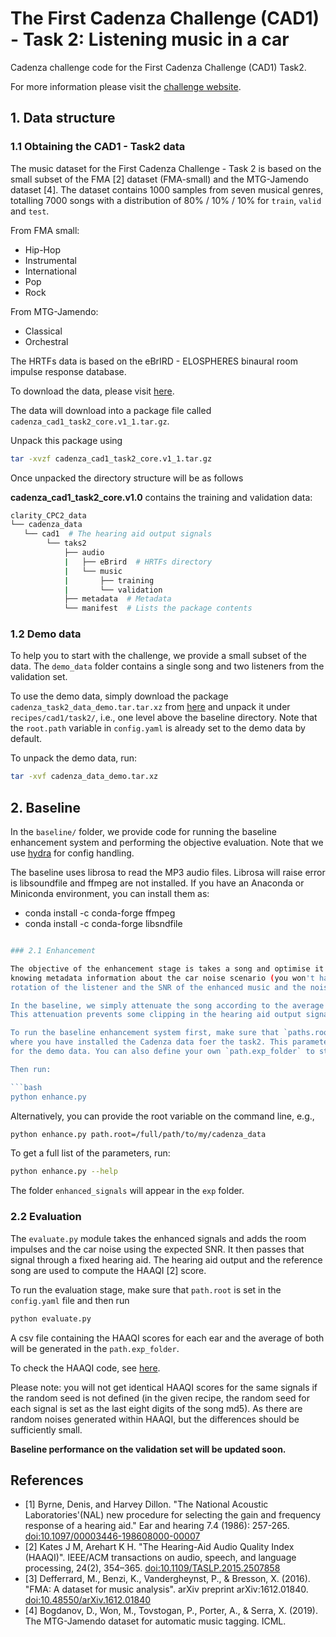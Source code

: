# The First Cadenza Challenge (CAD1) - Task 2: Listening music in a car

Cadenza challenge code for the First Cadenza Challenge (CAD1) Task2.

For more information please visit the [challenge website](https://cadenzachallenge.org/docs/cadenza1/cc1_intro).

## 1. Data structure

### 1.1 Obtaining the CAD1 - Task2 data

The music dataset for the First Cadenza Challenge - Task 2 is based on the small subset of the FMA [2] dataset
(FMA-small) and the MTG-Jamendo dataset [4]. The dataset contains 1000 samples from seven musical genres,
totalling 7000 songs with a distribution of 80% / 10% / 10% for `train`, `valid` and `test`.

From FMA small:

* Hip-Hop
* Instrumental
* International
* Pop
* Rock

From MTG-Jamendo:

* Classical
* Orchestral

The HRTFs data is based on the eBrIRD - ELOSPHERES binaural room impulse response database.

To download the data, please visit [here](https://forms.gle/9L5ncYKe2YhD5c828).

The data will download into a package file called `cadenza_cad1_task2_core.v1_1.tar.gz`.

Unpack this package using

```bash
tar -xvzf cadenza_cad1_task2_core.v1_1.tar.gz
```

Once unpacked the directory structure will be as follows

**cadenza_cad1_task2_core.v1.0** contains the training and validation data:

```bash
clarity_CPC2_data
└── cadenza_data
   └── cad1  # The hearing aid output signals
        └── taks2
            ├── audio
            |   ├── eBrird  # HRTFs directory
            |   └── music
            |       ├── training
            |       └── validation
            ├── metadata  # Metadata
            └── manifest  # Lists the package contents
```

### 1.2 Demo data

To help you to start with the challenge, we provide a small subset of the data.
The `demo_data` folder contains a single song and two listeners from the validation set.

To use the demo data, simply download the package `cadenza_task2_data_demo.tar.tar.xz`
from [here](https://drive.google.com/drive/folders/1On5Bv7Sd6zLZWfA76jdkM-FmGS61Mbi-?usp=share_link)
and unpack it under `recipes/cad1/task2/`, i.e., one level above the baseline directory.
Note that the `root.path` variable in `config.yaml` is already set to the demo data by default.

To unpack the demo data, run:

```bash
tar -xvf cadenza_data_demo.tar.xz
```

## 2. Baseline

In the `baseline/` folder, we provide code for running the baseline enhancement system and performing
the objective evaluation. Note that we use [hydra](https://hydra.cc/docs/intro/) for config handling.

The baseline uses librosa to read the MP3 audio files. Librosa will raise error is libsoundfile and ffmpeg are not installed.
If you have an Anaconda or Miniconda environment, you can install them as:

* conda install -c conda-forge ffmpeg
* conda install -c conda-forge libsndfile

```bash

### 2.1 Enhancement

The objective of the enhancement stage is takes a song and optimise it to a listener hearing characteristics
knowing metadata information about the car noise scenario (you won't have access to noise signal), head
rotation of the listener and the SNR of the enhanced music and the noise at the hearing aid microphones.

In the baseline, we simply attenuate the song according to the average hearing loss and save it in 16-bit PCM WAV format.
This attenuation prevents some clipping in the hearing aid output signal.

To run the baseline enhancement system first, make sure that `paths.root` in `config.yaml` points to
where you have installed the Cadenza data foer the task2. This parameter defaults to one level above the recipe
for the demo data. You can also define your own `path.exp_folder` to store enhanced and evaluated signal results.

Then run:

```bash
python enhance.py
```

Alternatively, you can provide the root variable on the command line, e.g.,

```bash
python enhance.py path.root=/full/path/to/my/cadenza_data
```

To get a full list of the parameters, run:

```bash
python enhance.py --help
```

The folder `enhanced_signals` will appear in the `exp` folder.

### 2.2 Evaluation

The `evaluate.py` module takes the enhanced signals and adds the room impulses and the car noise using
the expected SNR. It then passes that signal through a fixed hearing aid. The hearing aid output and
the reference song are used to compute the HAAQI [2] score.

To run the evaluation stage, make sure that `path.root` is set in the `config.yaml` file and then run

```bash
python evaluate.py
```

A csv file containing the HAAQI scores for each ear and the average of both will be generated in
the `path.exp_folder`.

To check the HAAQI code, see [here](../../../../clarity/evaluator/haaqi).

Please note: you will not get identical HAAQI scores for the same signals if the random seed is not defined
(in the given recipe, the random seed for each signal is set as the last eight digits of the song md5).
As there are random noises generated within HAAQI, but the differences should be sufficiently small.

**Baseline performance on the validation set will be updated soon.**

## References

* [1] Byrne, Denis, and Harvey Dillon. "The National Acoustic Laboratories'(NAL) new procedure for selecting the gain and frequency response of a hearing aid." Ear and hearing 7.4 (1986): 257-265. [doi:10.1097/00003446-198608000-00007](https://doi.org/10.1097/00003446-198608000-00007)
* [2] Kates J M, Arehart K H. "The Hearing-Aid Audio Quality Index (HAAQI)". IEEE/ACM transactions on audio, speech, and language processing, 24(2), 354–365. [doi:10.1109/TASLP.2015.2507858](https://doi.org/10.1109%2FTASLP.2015.2507858)
* [3] Defferrard, M., Benzi, K., Vandergheynst, P., & Bresson, X. (2016). "FMA: A dataset for music analysis". arXiv preprint arXiv:1612.01840. [doi:10.48550/arXiv.1612.01840](https://doi.org/10.48550/arXiv.1612.01840)
* [4] Bogdanov, D., Won, M., Tovstogan, P., Porter, A., & Serra, X. (2019). The MTG-Jamendo dataset for automatic music tagging. ICML.
